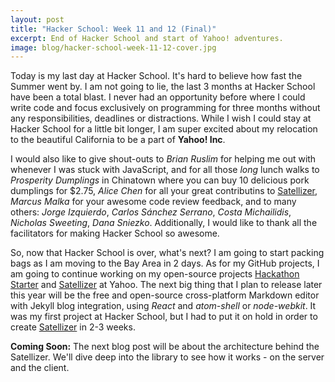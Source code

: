 ```yaml
---
layout: post
title: "Hacker School: Week 11 and 12 (Final)"
excerpt: End of Hacker School and start of Yahoo! adventures.
image: blog/hacker-school-week-11-12-cover.jpg
---
```


Today is my last day at Hacker School. It's hard to believe how fast the
Summer went by. I am not going to lie, the last 3 months at Hacker School have
been a total blast. I never had an opportunity
before where I could write code and focus exclusively on programming for three
months without any responsibilities, deadlines or distractions. While I wish I
could stay at Hacker School for a little bit longer, I am super excited
about my relocation to the beautiful California to be a part of **Yahoo! Inc**.

I would also like to give shout-outs to *Brian Ruslim* for helping me out with
whenever I was stuck with JavaScript, and for all those *long* lunch walks to *Prosperity Dumplings*
in Chinatown where you can buy 10 delicious pork dumplings for $2.75,
*Alice Chen* for all your great contributins to [Satellizer](https://github.com/sahat/satellizer),
*Marcus Malka* for your awesome code review feedback, and to many others: *Jorge Izquierdo*, *Carlos Sánchez Serrano*,
*Costa Michailidis*, *Nicholas Sweeting*, *Dana Sniezko*. Additionally, I would
like to thank all the facilitators for making Hacker School so awesome.

So, now that Hacker School is over, what's next? I am going to start packing bags
as I am moving to the Bay Area in 2 days. As for my GitHub projects, I am going
to continue working on my open-source projects [Hackathon Starter](https://github.com/sahat/hackathon-starter)
and [Satellizer](https://github.com/sahat/satellizer) at Yahoo. The next
big thing that I plan to release later this year will be the free and open-source
cross-platform Markdown editor with Jekyll blog integration, using *React* and
*atom-shell* or *node-webkit*. It was my first project at Hacker School, but
I had to put it on hold in order to create [Satellizer](https://github.com/sahat/satellizer)
in 2-3 weeks.

**Coming Soon:** The next blog post will be about the architecture behind the Satellizer. We'll
dive deep into the library to see how it works - on the server and the client.

